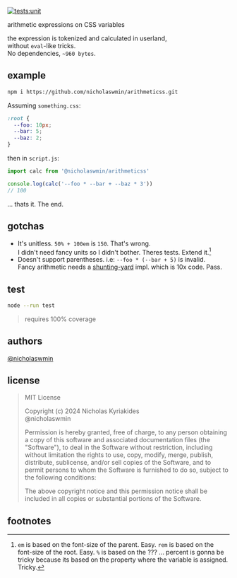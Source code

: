 [![tests:unit](https://github.com/nicholaswmin/calc/actions/workflows/tests:unit.yml/badge.svg)](https://github.com/nicholaswmin/calc/actions/workflows/tests:unit.yml)

arithmetic expressions on CSS variables

the expression is tokenized and calculated in userland,  
without `eval`-like tricks.    
No dependencies, `~960 bytes`.

## example

```bash
npm i https://github.com/nicholaswmin/arithmeticss.git
```

Assuming `something.css`:

```css
:root {
  --foo: 10px;
  --bar: 5;
  --baz: 2;
}
```

then in `script.js`:

```js
import calc from '@nicholaswmin/arithmeticss'

console.log(calc('--foo * --bar + --baz * 3'))
// 100
```

... thats it. The end.

## gotchas

- It's unitless. `50% + 100em` is `150`. That's wrong.   
  I didn't need fancy units so I didn't bother. Theres tests. Extend it.[^1]
- Doesn't support parentheses. i.e: `--foo * (--bar + 5)` is invalid.  
  Fancy arithmetic needs a [shunting-yard][syard] impl. which is 10x code. Pass.

## test

```bash
node --run test
```

> requires 100% coverage 

## authors

[@nicholaswmin][wmin]

## license

> MIT License
>
> Copyright (c) 2024 Nicholas Kyriakides  
> @nicholaswmin
>
> Permission is hereby granted, free of charge, to any person obtaining a copy
> of this software and associated documentation files (the "Software"), to deal
> in the Software without restriction, including without limitation the rights
> to use, copy, modify, merge, publish, distribute, sublicense, and/or sell
> copies of the Software, and to permit persons to whom the Software is
> furnished to do so, subject to the following conditions:
> 
> The above copyright notice and this permission notice shall be included in all
> copies or substantial portions of the Software.

[calc-source]: ./src/calculator.js
[sub-source]: ./src/transformer.js
[syard]: https://en.wikipedia.org/wiki/Shunting_yard_algorithm

[wmin]: https://github.com/nicholaswmin
[calc]: https://developer.mozilla.org/en-US/docs/Web/CSS/calc
[mit]: https://developer.mozilla.org/en-US/docs/Web/CSS/calc


## footnotes

[^1]: `em` is based on the font-size of the parent. Easy.
      `rem` is based on the font-size of the root. Easy.
      `%` is based on the ??? ... percent is gonna be tricky because 
      its based on the property where the variable is assigned. Tricky.

